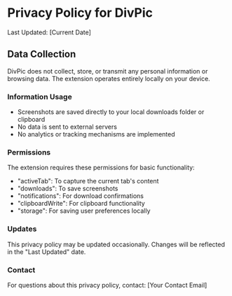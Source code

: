 # Privacy Policy for DivPic

Last Updated: [Current Date]

## Data Collection
DivPic does not collect, store, or transmit any personal information or browsing data. The extension operates entirely locally on your device.

### Information Usage
- Screenshots are saved directly to your local downloads folder or clipboard
- No data is sent to external servers
- No analytics or tracking mechanisms are implemented

### Permissions
The extension requires these permissions for basic functionality:
- "activeTab": To capture the current tab's content
- "downloads": To save screenshots
- "notifications": For download confirmations
- "clipboardWrite": For clipboard functionality
- "storage": For saving user preferences locally

### Updates
This privacy policy may be updated occasionally. Changes will be reflected in the "Last Updated" date.

### Contact
For questions about this privacy policy, contact: [Your Contact Email]